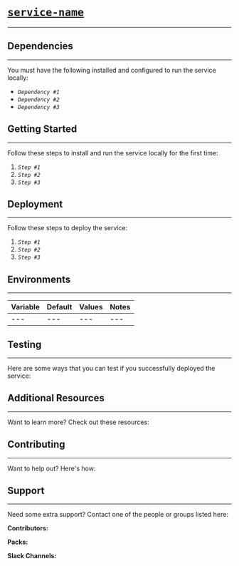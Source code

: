 # [`service-name`](URL)

---

<!-- Provide a short description of the service, and explain what it does, potential use cases, and benefits. -->

## Dependencies 

---

You must have the following installed and configured to run the service locally:

<!-- List any technical dependencies needed to use the service, including links to documentation, if possible. -->

* *`Dependency #1`*
* *`Dependency #2`*
* *`Dependency #3`*

## Getting Started

---

Follow these steps to install and run the service locally for the first time:

<!-- Include a step-by-step list of how to install and run the service locally, including example code, if possible. -->

1. *`Step #1`*
2. *`Step #2`*
3. *`Step #3`*

## Deployment

---

Follow these steps to deploy the service:

<!-- List how to deploy the service, and include any environment variables. -->

1. *`Step #1`*
2. *`Step #2`*
3. *`Step #3`*

## Environments

---

<!-- List any environment variables needed to run the service. -->

| Variable | Default | Values | Notes |
| --- | --- | --- | --- |
| --- | --- | --- | --- |

## Testing

---

Here are some ways that you can test if you successfully deployed the service:

<!-- Explain how someone can check if they can run the service successfully. Feel free to include error messages and suggested fix methods as well. -->

## Additional Resources

---

Want to learn more? Check out these resources:

<!-- Provide a list of links to additional resources and documentation, such as dashboards, playbooks, or TDRs, with a brief description of each. -->

## Contributing

---

Want to help out? Here's how:

<!-- Provide a list of instructions and best practices for people who want to know how they can contribute to the project -- even if just reporting bugs. -->

## Support

----

Need some extra support? Contact one of the people or groups listed here:

<!-- Tell people how to contribute and where to go for help by providing a list of contributors, packs, and Slack channels that they can reach out to. This may include descriptions and links to mailing lists, issue trackers, forums, email addresses, or other support avenues (like Stack Overflow tags). -->

**Contributors:**

**Packs:**

**Slack Channels:**